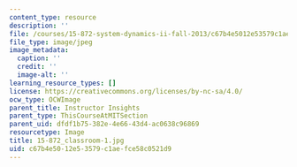 ```yaml
---
content_type: resource
description: ''
file: /courses/15-872-system-dynamics-ii-fall-2013/c67b4e5012e53579c1aefce58c0521d9_15-872_classroom-1.jpg
file_type: image/jpeg
image_metadata:
  caption: ''
  credit: ''
  image-alt: ''
learning_resource_types: []
license: https://creativecommons.org/licenses/by-nc-sa/4.0/
ocw_type: OCWImage
parent_title: Instructor Insights
parent_type: ThisCourseAtMITSection
parent_uid: dfdf1b75-382e-4e66-43d4-ac0638c96869
resourcetype: Image
title: 15-872_classroom-1.jpg
uid: c67b4e50-12e5-3579-c1ae-fce58c0521d9
---
```

